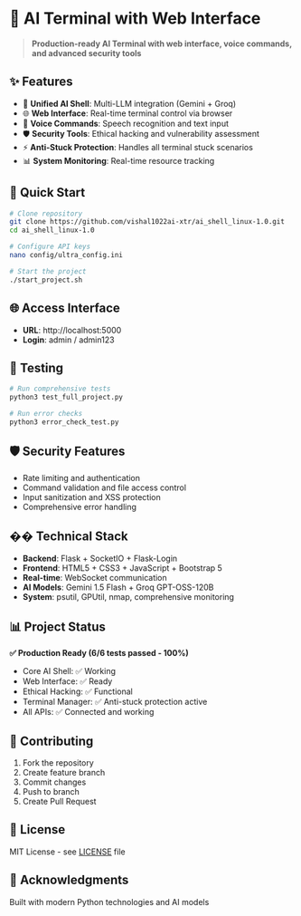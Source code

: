 # 🚀 AI Terminal with Web Interface

> **Production-ready AI Terminal with web interface, voice commands, and advanced security tools**

## ✨ Features

- 🤖 **Unified AI Shell**: Multi-LLM integration (Gemini + Groq)
- 🌐 **Web Interface**: Real-time terminal control via browser
- 🎤 **Voice Commands**: Speech recognition and text input
- 🛡️ **Security Tools**: Ethical hacking and vulnerability assessment
- ⚡ **Anti-Stuck Protection**: Handles all terminal stuck scenarios
- 📊 **System Monitoring**: Real-time resource tracking

## 🚀 Quick Start

```bash
# Clone repository
git clone https://github.com/vishal1022ai-xtr/ai_shell_linux-1.0.git
cd ai_shell_linux-1.0

# Configure API keys
nano config/ultra_config.ini

# Start the project
./start_project.sh
```

## 🌐 Access Interface

- **URL**: http://localhost:5000
- **Login**: admin / admin123

## 🧪 Testing

```bash
# Run comprehensive tests
python3 test_full_project.py

# Run error checks
python3 error_check_test.py
```

## 🛡️ Security Features

- Rate limiting and authentication
- Command validation and file access control
- Input sanitization and XSS protection
- Comprehensive error handling

## �� Technical Stack

- **Backend**: Flask + SocketIO + Flask-Login
- **Frontend**: HTML5 + CSS3 + JavaScript + Bootstrap 5
- **Real-time**: WebSocket communication
- **AI Models**: Gemini 1.5 Flash + Groq GPT-OSS-120B
- **System**: psutil, GPUtil, nmap, comprehensive monitoring

## 📊 Project Status

**✅ Production Ready (6/6 tests passed - 100%)**

- Core AI Shell: ✅ Working
- Web Interface: ✅ Ready
- Ethical Hacking: ✅ Functional
- Terminal Manager: ✅ Anti-stuck protection active
- All APIs: ✅ Connected and working

## 🤝 Contributing

1. Fork the repository
2. Create feature branch
3. Commit changes
4. Push to branch
5. Create Pull Request

## 📄 License

MIT License - see [LICENSE](LICENSE) file

## 🙏 Acknowledgments

Built with modern Python technologies and AI models
